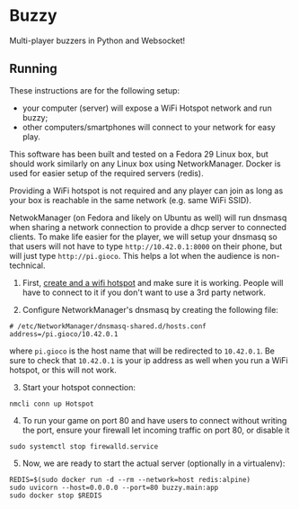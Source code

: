 # Buzzy

Multi-player buzzers in Python and Websocket!

## Running

These instructions are for the following setup:

 - your computer (server) will expose a WiFi Hotspot network and run buzzy;
 - other computers/smartphones will connect to your network for easy play.

This software has been built and tested on a Fedora 29 Linux box, but should
work similarly on any Linux box using NetworkManager. Docker is used for
easier setup of the required servers (redis).

Providing a WiFi hotspot is not required and any player can join as long as
your box is reachable in the same network (e.g. same WiFi SSID).

NetwokManager (on Fedora and likely on Ubuntu as well) will run dnsmasq  when
sharing a network connection to provide a dhcp server to connected clients.
To make life easier for the player, we will setup your dnsmasq so that users
will not have to type `http://10.42.0.1:8000` on their phone, but will just
type `http://pi.gioco`. This helps a lot when the audience is non-technical.

1. First, [create and a wifi hotspot](https://gist.github.com/narate/d3f001c97e1c981a59f94cd76f041140)
   and make sure it is working. People will have to connect to it if you don't
   want to use a 3rd party network.

2. Configure NetworkManager's dnsmasq by creating the following file:
```
# /etc/NetworkManager/dnsmasq-shared.d/hosts.conf
address=/pi.gioco/10.42.0.1
```

where `pi.gioco` is the host name that will be redirected to `10.42.0.1`. Be
sure to check that `10.42.0.1` is your ip address as well when you run a WiFi
hotspot, or this will not work.

3. Start your hotspot connection:
```
nmcli conn up Hotspot
```

4. To run your game on port 80 and have users to connect without writing the
   port, ensure your firewall let incoming traffic on port 80, or disable it
```
sudo systemctl stop firewalld.service
```

5. Now, we are ready to start the actual server (optionally in a virtualenv):
```
REDIS=$(sudo docker run -d --rm --network=host redis:alpine)
sudo uvicorn --host=0.0.0.0 --port=80 buzzy.main:app
sudo docker stop $REDIS
```


